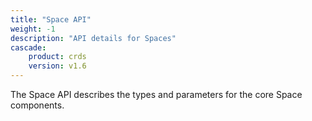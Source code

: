 ```yaml
---
title: "Space API"
weight: -1
description: "API details for Spaces"
cascade:
    product: crds
    version: v1.6
---
```


The Space API describes the types and parameters for the core Space
components.
